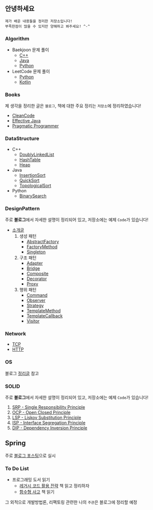 ## 안녕하세요
	제가 배운 내용들을 정리한 저장소입니다!  
	부족한점이 많을 수 있지만 양해하고 봐주세요! ^-^

### Algorithm
* Baekjoon 문제 풀이
	* [C++](Algorithm/baekjoon/c%2B%2B)
	* [Java](Algorithm/baekjoon/java)
	* [Python](Algorithm/baekjoon/python)
* LeetCode 문제 풀이
	* [Python](Algorithm/leetcode/python)
	* [Kotlin](Algorithm/leetcode/kotlin)

### Books

제 생각을 정리한 글은 `블로그`, 책에 대한 주요 정리는 `저장소`에 정리하였습니다!  

* [CleanCode](https://huisam.tistory.com/entry/CleanCode)
* [Effective Java](https://github.com/huisam/JinLearnedList/blob/master/Books/EffectiveJava3/README.md)
* [Pragmatic Programmer](https://github.com/huisam/JinLearnedList/blob/master/Books/PragmaticProgrammer/README.md)

### DataStructure

* C++
	* [DoublyLinkedList](https://github.com/huisam/JinLearnedList/blob/master/DataStructure/c%2B%2B/DoublyLinkedList.cpp)
	* [HashTable](https://github.com/huisam/JinLearnedList/blob/master/DataStructure/c%2B%2B/HashTable.cpp)
	* [Heap](https://github.com/huisam/JinLearnedList/blob/master/DataStructure/c%2B%2B/HeapString.cpp)
* Java
	* [InsertionSort](https://github.com/huisam/JinLearnedList/blob/master/DataStructure/java/InsertionSort.java)
	* [QuickSort](https://github.com/huisam/JinLearnedList/blob/master/DataStructure/java/QuickSort.java)
	* [TopologicalSort](https://github.com/huisam/JinLearnedList/blob/master/DataStructure/java/TopologicalSort.java)
* Python
	* [BinarySearch](https://github.com/huisam/JinLearnedList/blob/master/DataStructure/python/binarySearch.py)

### DesignPattern

주로 **블로그**에서 자세한 설명이 정리되어 있고, 저장소에는 예제 `Code`가 있습니다!  

* [소개글](https://huisam.tistory.com/entry/Design-Pattern-Introduce)
	1. 생성 패턴
		* [AbstractFactory](https://huisam.tistory.com/entry/AbstractFactory)
		* [FactoryMethod](https://huisam.tistory.com/entry/FactoryMethod)
		* [Singleton](https://huisam.tistory.com/entry/Singleton)
	2. 구조 패턴
		* [Adapter](https://huisam.tistory.com/entry/AdapterPattern)
		* [Bridge](https://huisam.tistory.com/entry/BridgePattern)
		* [Composite](https://huisam.tistory.com/entry/CompositePattern)
		* [Decorator](https://huisam.tistory.com/entry/DecoratorPattern)
		* [Proxy](https://huisam.tistory.com/entry/ProxyPattern)
	3. 행위 패턴
		* [Command](https://huisam.tistory.com/entry/CommandPattern)
		* [Observer](https://huisam.tistory.com/entry/Observer)
		* [Strategy](https://huisam.tistory.com/entry/Strategy)
		* [TemplateMethod](https://huisam.tistory.com/entry/TemplateMethodPattern)
		* [TemplateCallback](https://huisam.tistory.com/entry/templateCallback)
		* [Visitor](https://huisam.tistory.com/entry/Visitor)

### Network

* [TCP](https://github.com/huisam/JinLearnedList/blob/master/Network/1.TCP/README.md)
* [HTTP](https://github.com/huisam/JinLearnedList/blob/master/Network/README.md)

### OS

블로그 [정리글](https://huisam.tistory.com/category/Developer/OS) 참고

### SOLID

주로 **블로그**에서 자세한 설명이 정리되어 있고, 저장소에는 예제 `Code`가 있습니다!  

1. [SRP - Single Responsibility Principle](https://huisam.tistory.com/entry/SRP)
2. [OCP - Open Closed Principle](https://huisam.tistory.com/entry/OCP)
3. [LSP - Liskov Substitution Principle](https://huisam.tistory.com/entry/LSP)
4. [ISP - Interface Segregation Principle](https://huisam.tistory.com/entry/ISP)
5. [DIP - Dependency Inversion Principle](https://huisam.tistory.com/entry/DIP)


## Spring

주로 [블로그 포스팅](https://huisam.tistory.com/category/Developer/Spring)으로 실시

### To Do List

* 프로그래밍 도서 읽기
	* [레거시 코드 활용 전략](http://acornpub.co.kr/book/legacy-code) 책 읽고 정리하자
	* [함수형 사고](http://www.hanbit.co.kr/store/books/look.php?p_code=B6064588422) 책 읽기

그 외적으로 개발방법론, 리팩토링 관련한 나의 `주관`은 블로그에 정리할 예정
